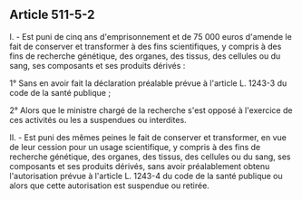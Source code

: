 Article 511-5-2
----
I. - Est puni de cinq ans d'emprisonnement et de 75 000 euros d'amende le fait
de conserver et transformer à des fins scientifiques, y compris à des fins de
recherche génétique, des organes, des tissus, des cellules ou du sang, ses
composants et ses produits dérivés :

1° Sans en avoir fait la déclaration préalable prévue à l'article L. 1243-3 du
code de la santé publique ;

2° Alors que le ministre chargé de la recherche s'est opposé à l'exercice de ces
activités ou les a suspendues ou interdites.

II. - Est puni des mêmes peines le fait de conserver et transformer, en vue de
leur cession pour un usage scientifique, y compris à des fins de recherche
génétique, des organes, des tissus, des cellules ou du sang, ses composants et
ses produits dérivés, sans avoir préalablement obtenu l'autorisation prévue à
l'article L. 1243-4 du code de la santé publique ou alors que cette autorisation
est suspendue ou retirée.
